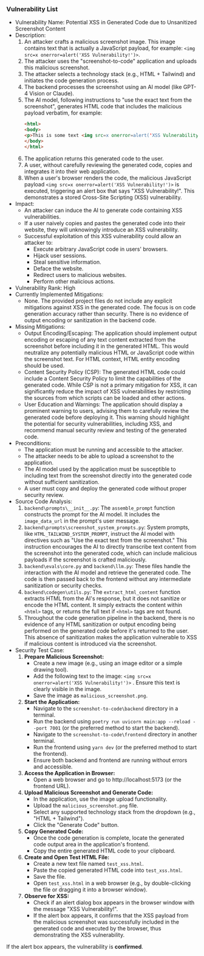 ### Vulnerability List

- Vulnerability Name: Potential XSS in Generated Code due to Unsanitized Screenshot Content
- Description:
    1. An attacker crafts a malicious screenshot image. This image contains text that is actually a JavaScript payload, for example: `<img src=x onerror=alert('XSS Vulnerability!')>`.
    2. The attacker uses the "screenshot-to-code" application and uploads this malicious screenshot.
    3. The attacker selects a technology stack (e.g., HTML + Tailwind) and initiates the code generation process.
    4. The backend processes the screenshot using an AI model (like GPT-4 Vision or Claude).
    5. The AI model, following instructions to "use the exact text from the screenshot", generates HTML code that includes the malicious payload verbatim, for example:
       ```html
       <html>
       <body>
       <p>This is some text <img src=x onerror=alert('XSS Vulnerability!')> on the screenshot.</p>
       </body>
       </html>
       ```
    6. The application returns this generated code to the user.
    7. A user, without carefully reviewing the generated code, copies and integrates it into their web application.
    8. When a user's browser renders the code, the malicious JavaScript payload `<img src=x onerror=alert('XSS Vulnerability!')>` is executed, triggering an alert box that says "XSS Vulnerability!". This demonstrates a stored Cross-Site Scripting (XSS) vulnerability.
- Impact:
    - An attacker can induce the AI to generate code containing XSS vulnerabilities.
    - If a user naively copies and pastes the generated code into their website, they will unknowingly introduce an XSS vulnerability.
    - Successful exploitation of this XSS vulnerability could allow an attacker to:
        - Execute arbitrary JavaScript code in users' browsers.
        - Hijack user sessions.
        - Steal sensitive information.
        - Deface the website.
        - Redirect users to malicious websites.
        - Perform other malicious actions.
- Vulnerability Rank: High
- Currently Implemented Mitigations:
    - None. The provided project files do not include any explicit mitigations against XSS in the generated code. The focus is on code generation accuracy rather than security. There is no evidence of output encoding or sanitization in the backend code.
- Missing Mitigations:
    - Output Encoding/Escaping: The application should implement output encoding or escaping of any text content extracted from the screenshot before including it in the generated HTML. This would neutralize any potentially malicious HTML or JavaScript code within the screenshot text. For HTML context, HTML entity encoding should be used.
    - Content Security Policy (CSP): The generated HTML code could include a Content Security Policy to limit the capabilities of the generated code. While CSP is not a primary mitigation for XSS, it can significantly reduce the impact of XSS vulnerabilities by restricting the sources from which scripts can be loaded and other actions.
    - User Education and Warnings: The application should display a prominent warning to users, advising them to carefully review the generated code before deploying it. This warning should highlight the potential for security vulnerabilities, including XSS, and recommend manual security review and testing of the generated code.
- Preconditions:
    - The application must be running and accessible to the attacker.
    - The attacker needs to be able to upload a screenshot to the application.
    - The AI model used by the application must be susceptible to including text from the screenshot directly into the generated code without sufficient sanitization.
    - A user must copy and deploy the generated code without proper security review.
- Source Code Analysis:
    1. `backend\prompts\__init__.py`: The `assemble_prompt` function constructs the prompt for the AI model. It includes the `image_data_url` in the prompt's user message.
    2. `backend\prompts\screenshot_system_prompts.py`: System prompts, like `HTML_TAILWIND_SYSTEM_PROMPT`, instruct the AI model with directives such as "Use the exact text from the screenshot." This instruction encourages the AI to directly transcribe text content from the screenshot into the generated code, which can include malicious payloads if the screenshot is crafted maliciously.
    3. `backend\evals\core.py` and `backend\llm.py`: These files handle the interaction with the AI model and retrieve the generated code. The code is then passed back to the frontend without any intermediate sanitization or security checks.
    4. `backend\codegen\utils.py`: The `extract_html_content` function extracts HTML from the AI's response, but it does not sanitize or encode the HTML content. It simply extracts the content within `<html>` tags, or returns the full text if `<html>` tags are not found.
    5. Throughout the code generation pipeline in the backend, there is no evidence of any HTML sanitization or output encoding being performed on the generated code before it's returned to the user. This absence of sanitization makes the application vulnerable to XSS if malicious content is introduced via the screenshot.
- Security Test Case:
    1. **Prepare Malicious Screenshot:**
        - Create a new image (e.g., using an image editor or a simple drawing tool).
        - Add the following text to the image: `<img src=x onerror=alert('XSS Vulnerability!')>` . Ensure this text is clearly visible in the image.
        - Save the image as `malicious_screenshot.png`.
    2. **Start the Application:**
        - Navigate to the `screenshot-to-code\backend` directory in a terminal.
        - Run the backend using `poetry run uvicorn main:app --reload --port 7001` (or the preferred method to start the backend).
        - Navigate to the `screenshot-to-code\frontend` directory in another terminal.
        - Run the frontend using `yarn dev` (or the preferred method to start the frontend).
        - Ensure both backend and frontend are running without errors and accessible.
    3. **Access the Application in Browser:**
        - Open a web browser and go to http://localhost:5173 (or the frontend URL).
    4. **Upload Malicious Screenshot and Generate Code:**
        - In the application, use the image upload functionality.
        - Upload the `malicious_screenshot.png` file.
        - Select any supported technology stack from the dropdown (e.g., "HTML + Tailwind").
        - Click the "Generate Code" button.
    5. **Copy Generated Code:**
        - Once the code generation is complete, locate the generated code output area in the application's frontend.
        - Copy the entire generated HTML code to your clipboard.
    6. **Create and Open Test HTML File:**
        - Create a new text file named `test_xss.html`.
        - Paste the copied generated HTML code into `test_xss.html`.
        - Save the file.
        - Open `test_xss.html` in a web browser (e.g., by double-clicking the file or dragging it into a browser window).
    7. **Observe for XSS:**
        - Check if an alert dialog box appears in the browser window with the message "XSS Vulnerability!".
        - If the alert box appears, it confirms that the XSS payload from the malicious screenshot was successfully included in the generated code and executed by the browser, thus demonstrating the XSS vulnerability.

If the alert box appears, the vulnerability is **confirmed**.
